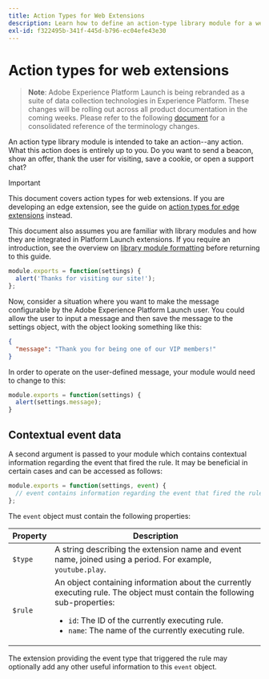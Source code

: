 ```yaml
---
title: Action Types for Web Extensions
description: Learn how to define an action-type library module for a web extension in Adobe Experience Platform Launch.
exl-id: f322495b-341f-445d-b796-ec04efe43e30
---
```

# Action types for web extensions

>**Note**: Adobe Experience Platform Launch is being rebranded as a suite of data collection technologies in Experience Platform. These changes will be rolling out across all product documentation in the coming weeks. Please refer to the following [document](../../launch-name-updates) for a consolidated reference of the terminology changes.

An action type library module is intended to take an action--any action. What this action does is entirely up to you. Do you want to send a beacon, show an offer, thank the user for visiting, save a cookie, or open a support chat?

>[!IMPORTANT]
>
>This document covers action types for web extensions. If you are developing an edge extension, see the guide on [action types for edge extensions](../edge/action-types.md) instead.
>
>This document also assumes you are familiar with library modules and how they are integrated in Platform Launch extensions. If you require an introduction, see the overview on [library module formatting](./format.md) before returning to this guide.

```js
module.exports = function(settings) {
  alert('Thanks for visiting our site!');
};
```

Now, consider a situation where you want to make the message configurable by the Adobe Experience Platform Launch user. You could allow the user to input a message and then save the message to the settings object, with the object looking something like this:

```json
{
  "message": "Thank you for being one of our VIP members!"
}
```

In order to operate on the user-defined message, your module would need to change to this:

```js
module.exports = function(settings) {
  alert(settings.message);
}
```

## Contextual event data

A second argument is passed to your module which contains contextual information regarding the event that fired the rule. It may be beneficial in certain cases and can be accessed as follows:

```js
module.exports = function(settings, event) {
  // event contains information regarding the event that fired the rule
};
```

The `event` object must contain the following properties:

| Property | Description |
| --- | --- |
| `$type` | A string describing the extension name and event name, joined using a period. For example, `youtube.play`. |
| `$rule` | An object containing information about the currently executing rule. The object must contain the following sub-properties:<ul><li>`id`: The ID of the currently executing rule.</li><li>`name`: The name of the currently executing rule.</li></ul> |

The extension providing the event type that triggered the rule may optionally add any other useful information to this `event` object.
